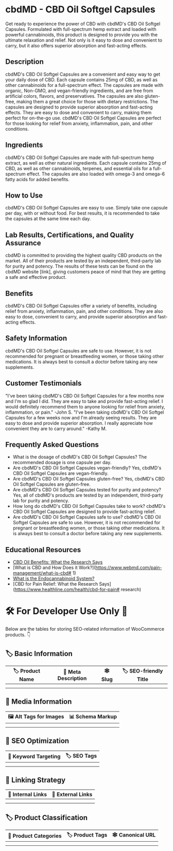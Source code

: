 # cbdMD - CBD Oil Softgel Capsules
Get ready to experience the power of CBD with cbdMD's CBD Oil Softgel Capsules. Formulated with full-spectrum hemp extract and loaded with powerful cannabinoids, this product is designed to provide you with the ultimate relaxation and relief. Not only is it easy to dose and convenient to carry, but it also offers superior absorption and fast-acting effects. 
## Description
cbdMD's CBD Oil Softgel Capsules are a convenient and easy way to get your daily dose of CBD. Each capsule contains 25mg of CBD, as well as other cannabinoids for a full-spectrum effect. The capsules are made with organic, Non-GMO, and vegan-friendly ingredients, and are free from artificial colors, flavors, and preservatives. The capsules are also gluten-free, making them a great choice for those with dietary restrictions. 
The capsules are designed to provide superior absorption and fast-acting effects. They are easy to dose and convenient to carry, making them perfect for on-the-go use. cbdMD's CBD Oil Softgel Capsules are perfect for those looking for relief from anxiety, inflammation, pain, and other conditions. 
## Ingredients
cbdMD's CBD Oil Softgel Capsules are made with full-spectrum hemp extract, as well as other natural ingredients. Each capsule contains 25mg of CBD, as well as other cannabinoids, terpenes, and essential oils for a full-spectrum effect. The capsules are also loaded with omega-3 and omega-6 fatty acids for added benefits. 
## How to Use
cbdMD's CBD Oil Softgel Capsules are easy to use. Simply take one capsule per day, with or without food. For best results, it is recommended to take the capsules at the same time each day. 
## Lab Results, Certifications, and Quality Assurance
cbdMD is committed to providing the highest quality CBD products on the market. All of their products are tested by an independent, third-party lab for purity and potency. The results of these tests can be found on the cbdMD website [link], giving customers peace of mind that they are getting a safe and effective product. 
## Benefits
cbdMD's CBD Oil Softgel Capsules offer a variety of benefits, including relief from anxiety, inflammation, pain, and other conditions. They are also easy to dose, convenient to carry, and provide superior absorption and fast-acting effects. 
## Safety Information
cbdMD's CBD Oil Softgel Capsules are safe to use. However, it is not recommended for pregnant or breastfeeding women, or those taking other medications. It is always best to consult a doctor before taking any new supplements. 
## Customer Testimonials
"I've been taking cbdMD's CBD Oil Softgel Capsules for a few months now and I'm so glad I did. They are easy to take and provide fast-acting relief. I would definitely recommend them to anyone looking for relief from anxiety, inflammation, or pain." -John S. 
"I've been taking cbdMD's CBD Oil Softgel Capsules for a few weeks now and I'm already seeing results. They are easy to dose and provide superior absorption. I really appreciate how convenient they are to carry around." -Kathy M. 
## Frequently Asked Questions
- What is the dosage of cbdMD's CBD Oil Softgel Capsules?
The recommended dosage is one capsule per day. 
- Are cbdMD's CBD Oil Softgel Capsules vegan-friendly?
Yes, cbdMD's CBD Oil Softgel Capsules are vegan-friendly. 
- Are cbdMD's CBD Oil Softgel Capsules gluten-free?
Yes, cbdMD's CBD Oil Softgel Capsules are gluten-free. 
- Are cbdMD's CBD Oil Softgel Capsules tested for purity and potency?
Yes, all of cbdMD's products are tested by an independent, third-party lab for purity and potency. 
- How long do cbdMD's CBD Oil Softgel Capsules take to work?
cbdMD's CBD Oil Softgel Capsules are designed to provide fast-acting relief. 
- Are cbdMD's CBD Oil Softgel Capsules safe to use?
cbdMD's CBD Oil Softgel Capsules are safe to use. However, it is not recommended for pregnant or breastfeeding women, or those taking other medications. It is always best to consult a doctor before taking any new supplements. 
## Educational Resources
- [CBD Oil Benefits: What the Research Says](https://www.healthline.com/health/cbd-oil-benefits)
- [What is CBD and How Does it Work?](https://www.webmd.com/pain-management/what-is-cbd# 1)
- [What is the Endocannabinoid System?](https://www.projectcbd.org/science/endocannabinoid-system)
- [CBD for Pain Relief: What the Research Says](https://www.healthline.com/health/cbd-for-pain# research)
# 🛠️ For Developer Use Only 🔐

Below are the tables for storing SEO-related information of WooCommerce products. 👇

## 🏷️ Basic Information 

| 🏷️ Product Name | 📝 Meta Description | 🕸️ Slug | 🏷️ SEO-friendly Title |
| -------------- | ------------------ | ------ | ---------------------- |
|                |                    |        |                        |
|                |                    |        |                        |

## 📸 Media Information

| 🖼️ Alt Tags for Images | 📊 Schema Markup |
| --------------------- | --------------- |
|                       |                 |
|                       |                 |

## 🔎 SEO Optimization

| 🎯 Keyword Targeting | 🏷️ SEO Tags |
| ------------------- | ---------- |
|                     |            |
|                     |            |

## 🔗 Linking Strategy 

| 🔗 Internal Links | 🔗 External Links |
| ---------------- | ---------------- |
|                  |                  |
|                  |                  |

## 🏷️ Product Classification 

| 📂 Product Categories | 🏷️ Product Tags | 🕸️ Canonical URL |
| ------------------ | ------------ | ------------- |
|                    |              |               |
|                    |              |               |
